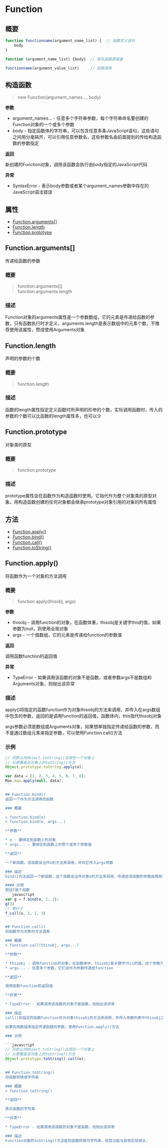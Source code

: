 # Function

## 概要

```javascript
function functionname(argument_name_list) {  // 函数定义语句
	body
}

function (argument_name_list) {body}  // 匿名函数直接量

functionname(argument_value_list)     // 函数调用
```

## 构造函数

> new Function(argument_names..., body)    

**参数**

* argument_names... - 任意多个字符串参数，每个字符串命名要创建的Function对象的一个或多个参数
* body - 指定函数体的字符串，可以包含任意多条JavaScript语句，这些语句之间用分毫隔开，可以引用任意参数名，这些参数名由前面提到的传给构造函数的参数指定

**返回**

新创建的Function对象，调用该函数会执行由body指定的JavaScript代码

**异常**

* SyntaxError - 表示body参数或者某个argument_names参数中存在的JavaScript语法错误

## 属性
* [Function.arguments\[\]](#functionarguments)
* [Function.length](#functionlength)    
* [Function.prototype](#functionprototype)    

## Function.arguments[]
传递给函数的参数

### 概要

> function.arguments[i]    
> function.arguments.length    

### 描述
Function对象的arguments属性是一个参数数组，它的元素是传递给函数的参数，只有函数执行时才定义，arguments.length是表示数组中的元素个数，不推荐使用该属性，赞成使用Arguments对象

## Function.length
声明的参数的个数

### 概要
> function.length

### 描述
函数的length属性指定定义函数时所声明的形参的个数，实际调用函数时，传入的参数的个数可以比函数的length属性多，也可以少

## Function.prototype
对象类的原型

### 概要
> function.prototype

### 描述
prototype属性会在函数作为构造函数时使用。它指代作为整个对象类的原型对象。用构造函数创建的任何对象都会继承prototype对象引用的对象的所有属性

## 方法
* [Function.apply()](#functionapply)    
* [Function.bind()](#functionbind)    
* [Function.call()](#functioncall)    
* [Function.toString()](#functiontostring)    

## Function.apply()
将函数作为一个对象的方法调用

### 概要

> function.apply(thisobj, args)

**参数**

* thisobj - 调用function的对象，在函数体重，thisobj是关键字this的值，如果参数为null，则使用全局对象
* args - 一个值数组，它的元素是传递给function的参数值

**返回**

调用函数function的返回值

**异常**

* TypeError - 如果调用该函数的对象不是函数，或者参数args不是数组和Arguments对象，则抛出该异常

### 描述

apply()将指定的函数function作为对象thisobj的方法来调用，并传入在args数组中包含的参数，返回的是调用function的返回值，函数体内，this指代thisobj对象

args参数必须是数组或Arguments对象，如果想单独指定传递给函数的参数，而不是通过数组元素来指定参数，可以使用Function.call()方法

### 示例

````javascript
// 将默认的Object.toString()应用在一个对象上
// 以便覆盖该对象上的toString()方法
Object.prototype.toString.apply(o);

var data = [1, 2, 3, 4, 5, 6, 7, 8];
Max.max.apply(null, data);
```

## Function.bind()
返回一个作为方法调用的函数

### 概要

> function.bind(o)    
> function.bind(o, args...)    

**参数**

* o - 要绑定到函数上的对象
* args... - 要绑定到函数上的零个或多个参数值

**返回**

一个新函数，该函数会当作o的方法来调用，并向它传入args参数

### 描述
bind()方法返回一个新函数，这个函数会当作对象o的方法来调用，传递给该函数的参数由两部分组成，一部分是传递给bind()的args数组指定的参数，剩下的是传递给这个新函数的所有值

#### 示例
假设f是个函数
```javascript
var g = f.bind(o, 1, 2);
g(3)
// 等价于
f.call(o, 1, 2, 3)
```

## Function.call()
将函数作为对象的方法调用

### 概要
> function.call(thisobj, args...)    

**参数**

* thisobj - 调用function的对象。在函数体中，thisobj是关键字this的值。这个参数为null，则使用全局对象
* args... - 任意多个参数，它们会作为参数传递给function

**返回**

调用函数function的返回值

**异常**

* TypeError - 如果调用该函数的对象不是函数，则抛出该异常

### 描述
call()将指定的函数function作为对象thisobj的方法来调用，并传入参数列表中thisobj之后的参数。返回的是调用function的返回值。在函数体内，关键字this指代thisobj对象，如果thisobj为null，则使用全局对象

如果向用数组来指定传递函数的参数，使用Function.apply()方法

### 示例

```javascript
// 将默认的Object.toString()应用在一个对象上
// 以便覆盖该对象上的toString()方法
Object.prototype.toString().call(o);
```

## Function.toString()
将函数转换成字符串

### 概要
> function.toString()

**返回**

表示函数的字符串

**异常**

* TypeError - 如果调用该函数的对象不是函数，则抛出该异常

### 描述
Function对象的toString()方法能将函数转换为字符串，但其功能与具体实现相关。
